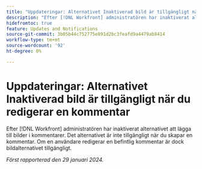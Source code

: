 ```yaml
---
title: "Uppdateringar: Alternativet Inaktiverad bild är tillgängligt när du redigerar en kommentar"
description: "Efter [!DNL Workfront] administratören har inaktiverat alternativet att lägga till bilder i kommentarer. Det alternativet är inte tillgängligt när du skapar en kommentar. Men om en användare redigerar en befintlig kommentar är bildalternativet tillgängligt."
hidefromtoc: true
feature: Updates and Notifications
source-git-commit: 3b05b44c752775e891d2bc3feafd9a4479ab8414
workflow-type: tm+mt
source-wordcount: '92'
ht-degree: 0%

---
```



# Uppdateringar: Alternativet Inaktiverad bild är tillgängligt när du redigerar en kommentar

Efter [!DNL Workfront] administratören har inaktiverat alternativet att lägga till bilder i kommentarer. Det alternativet är inte tillgängligt när du skapar en kommentar. Om en användare redigerar en befintlig kommentar är dock bildalternativet tillgängligt.

_Först rapporterad den 29 januari 2024._
